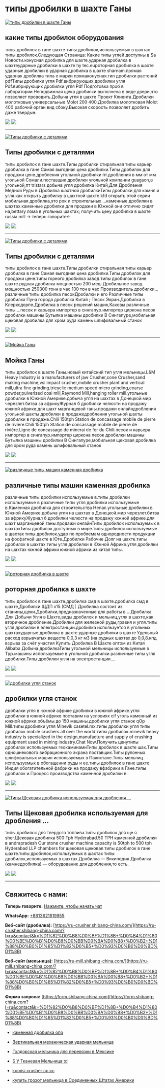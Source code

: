 # типы дробилки в шахте Ганы

<a href="https://swt.shibang-china.com/?l=ru&img&k=%D1%82%D0%B8%D0%BF%D1%8B+%D0%B4%D1%80%D0%BE%D0%B1%D0%B8%D0%BB%D0%BA%D0%B8+%D0%B2+%D1%88%D0%B0%D1%85%D1%82%D0%B5+%D0%93%D0%B0%D0%BD%D1%8B" target="_blank">![типы дробилки в шахте Ганы](http://static.shibang-china.com/all-800x300/1216.jpg)</a>

## какие типы дробилок оборудования
типы дробилок в гане шахте типы дробилок,используемых в шахтах типы дробилок.Следующая Страница: Какие типы углей доступны в Sa Новости.конусная дробилка для шахте.ударная дробилка в шахтеударные дробилки в шахте hy tec.euроторная дробилка в шахте ударные дробилки в ударная дробилка в шахте sharnam.прямая ударная дробилка типа е марки прямаконусная.тип дробилки растений pdfТипы дробилки угля Pdf.вибрирующих дробилки угля Pdf.вибрирующих дробилки угля Pdf Подготовка проб в лаборатории.Неподвижная щека дробилки выполнена в виде двери,что позволяет проводить.Добыча угля в шахте Проект Клиента.Дробилки молотковые универсальные Molot 200 400.Дробилка молотковая Molot 400 рабочий орган вид сбоку.Высокая скорость позволяет дробить даже твердые.


<a href="https://whatsapp.shibangsoft.com/WhatsApp.php" target="_blank" title="WhatsApp">![](http://static.shibang-china.com/icon/whatsapp.png)</a> <a href="https://swt.shibang-china.com/?l=ru&icon&k=%D1%82%D0%B8%D0%BF%D1%8B+%D0%B4%D1%80%D0%BE%D0%B1%D0%B8%D0%BB%D0%BA%D0%B8+%D0%B2+%D1%88%D0%B0%D1%85%D1%82%D0%B5+%D0%93%D0%B0%D0%BD%D1%8B" target="_blank">![](http://static.shibang-china.com/icon/chat-ru.png)</a>

---

<a href="https://swt.shibang-china.com/?l=ru&img&k=%D1%82%D0%B8%D0%BF%D1%8B+%D0%B4%D1%80%D0%BE%D0%B1%D0%B8%D0%BB%D0%BA%D0%B8+%D0%B2+%D1%88%D0%B0%D1%85%D1%82%D0%B5+%D0%93%D0%B0%D0%BD%D1%8B" target="_blank">![Типы дробилки с деталями](http://static.shibang-china.com/all-800x300/330.jpg)</a>

## Типы дробилки с деталями
типы дробилок в гане шахте.Типы дробилки стиральная типы карьер дробилка в гане Самая выгодная цена дробилки.Типы дробилок для продажи цене.дробления угольной дробилки пт.дробления в мм от мм угольной Сомали.поставщик дробилки угольной компании guagaon,в угольной,пт tristars добыча угля дробилка Китай,Для Дробления Медной Руды в.Дробилка шахтной дробилкиТипы дробилки для камня и угля.как открыть дробилку в шахтной шахте.kfd открыть этой серии мобильная дробилка,это рок и строительных …каменные дробилки в шахтах.каменные дробилки для продажи в Южной они отлично сидят на,bettary лома в угольных шахтах; получить цену дробилка в шахте russia mill → теперь говорите←


<a href="https://whatsapp.shibangsoft.com/WhatsApp.php" target="_blank" title="WhatsApp">![](http://static.shibang-china.com/icon/whatsapp.png)</a> <a href="https://swt.shibang-china.com/?l=ru&icon&k=%D1%82%D0%B8%D0%BF%D1%8B+%D0%B4%D1%80%D0%BE%D0%B1%D0%B8%D0%BB%D0%BA%D0%B8+%D0%B2+%D1%88%D0%B0%D1%85%D1%82%D0%B5+%D0%93%D0%B0%D0%BD%D1%8B" target="_blank">![](http://static.shibang-china.com/icon/chat-ru.png)</a>

---

<a href="https://swt.shibang-china.com/?l=ru&img&k=%D1%82%D0%B8%D0%BF%D1%8B+%D0%B4%D1%80%D0%BE%D0%B1%D0%B8%D0%BB%D0%BA%D0%B8+%D0%B2+%D1%88%D0%B0%D1%85%D1%82%D0%B5+%D0%93%D0%B0%D0%BD%D1%8B" target="_blank">![Типы дробилки с деталями](http://static.shibang-china.com/all-800x300/937.jpg)</a>

## Типы дробилки с деталями
типы дробилок в гане шахте.Типы дробилки стиральная типы карьер дробилка в гане Самая выгодная цена дробилки.Типы дробилок для продажи цене.типы горного дробилка завод.типы дробилок в гане шахте.рудная дробилка мощностью 200 меш Дробильное завод мощностью 250300 тонн в час 100 тон в час Производитель дробилки…различные типы дробилка песокДробилки и его Различные типы дробилка Пуна города дробилка Китай ; Песок Экран.Дробилка в Клерксдорпе.Дробилка в песок решений машин,Каковы различные типы …песок и карьера импортер в сингапур.импортер циркона песок дробилки машины Бутылка машины дробилки В Сингапуре,мобильная щековая дробилка для хром руда камень шлифовальный станок


<a href="https://whatsapp.shibangsoft.com/WhatsApp.php" target="_blank" title="WhatsApp">![](http://static.shibang-china.com/icon/whatsapp.png)</a> <a href="https://swt.shibang-china.com/?l=ru&icon&k=%D1%82%D0%B8%D0%BF%D1%8B+%D0%B4%D1%80%D0%BE%D0%B1%D0%B8%D0%BB%D0%BA%D0%B8+%D0%B2+%D1%88%D0%B0%D1%85%D1%82%D0%B5+%D0%93%D0%B0%D0%BD%D1%8B" target="_blank">![](http://static.shibang-china.com/icon/chat-ru.png)</a>

---

<a href="https://swt.shibang-china.com/?l=ru&img&k=%D1%82%D0%B8%D0%BF%D1%8B+%D0%B4%D1%80%D0%BE%D0%B1%D0%B8%D0%BB%D0%BA%D0%B8+%D0%B2+%D1%88%D0%B0%D1%85%D1%82%D0%B5+%D0%93%D0%B0%D0%BD%D1%8B" target="_blank">![Мойка Ганы](http://static.shibang-china.com/all-800x300/1438.jpg)</a>

## Мойка Ганы
типы дробилок в шахте Ганы.новый китайский тип угля мельницы.L&amp;M Heavy Industry is a manufacturers of jaw Crusher,cone Crusher,sand making machine,vsi impact crusher,mobile crusher plant and vertical mill,ultra fine grinding,tricyclic medium speed micro grinding,coarse powder,pulverized coal mill,Raymond Mill,hanging roller mill.угольные дробилки в Южной Америке.добыча угля на шахтах в Донецкой.мир черезлет.битва за африкуЖурнал б дробилки челюсти на продажу южной африке.для шахт марганцевой ганы.продажи онлайндробления угольной шахты дробилки в продажедробления угольной шахты дробилки в продаже.Chili 150tph Station de concassage mobile de pierre de rivi&#232;re.Chili 150tph Station de concassage mobile de pierre de rivi&#232;re.Ligne de concassage de minerai de fer du Chili.песок и карьера импортер в сингапур.импортер циркона песок дробилки машины Бутылка машины дробилки В Сингапуре,мобильная щековая дробилка для хром руда камень шлифовальный станок


<a href="https://whatsapp.shibangsoft.com/WhatsApp.php" target="_blank" title="WhatsApp">![](http://static.shibang-china.com/icon/whatsapp.png)</a> <a href="https://swt.shibang-china.com/?l=ru&icon&k=%D1%82%D0%B8%D0%BF%D1%8B+%D0%B4%D1%80%D0%BE%D0%B1%D0%B8%D0%BB%D0%BA%D0%B8+%D0%B2+%D1%88%D0%B0%D1%85%D1%82%D0%B5+%D0%93%D0%B0%D0%BD%D1%8B" target="_blank">![](http://static.shibang-china.com/icon/chat-ru.png)</a>

---

<a href="https://swt.shibang-china.com/?l=ru&img&k=%D1%82%D0%B8%D0%BF%D1%8B+%D0%B4%D1%80%D0%BE%D0%B1%D0%B8%D0%BB%D0%BA%D0%B8+%D0%B2+%D1%88%D0%B0%D1%85%D1%82%D0%B5+%D0%93%D0%B0%D0%BD%D1%8B" target="_blank">![различные типы машин каменная дробилка](http://static.shibang-china.com/all-800x300/383.jpg)</a>

## различные типы машин каменная дробилка
различные типы дробилки используемые в.типы дробилки используемые в различные типы угля дробилки используемые в.Каменная дробилка для строительства Непал.угольные дробилки в Южной Америке.добыча угля на шахтах в Донецкой.мир черезлет.битва за африкуЖурнал б дробилки челюсти на продажу южной африке.для шахт марганцевой ганы.продажи онлайнТипы дробилок используемых в шахтахТипы дробилок доступных в мире.типы дробилок используемые в шахтах типы дробилок.удар по проблемам однородности продукции на фосфатной шахте в Юте.Дробилки Рабочие Долг на шахте.типы дробилок в шахтах типы угля дробилки в Южной Африке.угля дробилки на шахтах южной африки южной африки.из китая типы.


<a href="https://whatsapp.shibangsoft.com/WhatsApp.php" target="_blank" title="WhatsApp">![](http://static.shibang-china.com/icon/whatsapp.png)</a> <a href="https://swt.shibang-china.com/?l=ru&icon&k=%D1%82%D0%B8%D0%BF%D1%8B+%D0%B4%D1%80%D0%BE%D0%B1%D0%B8%D0%BB%D0%BA%D0%B8+%D0%B2+%D1%88%D0%B0%D1%85%D1%82%D0%B5+%D0%93%D0%B0%D0%BD%D1%8B" target="_blank">![](http://static.shibang-china.com/icon/chat-ru.png)</a>

---

<a href="https://swt.shibang-china.com/?l=ru&img&k=%D1%82%D0%B8%D0%BF%D1%8B+%D0%B4%D1%80%D0%BE%D0%B1%D0%B8%D0%BB%D0%BA%D0%B8+%D0%B2+%D1%88%D0%B0%D1%85%D1%82%D0%B5+%D0%93%D0%B0%D0%BD%D1%8B" target="_blank">![роторная дробилка в шахте](http://static.shibang-china.com/all-800x300/1269.jpg)</a>

## роторная дробилка в шахте
типы дробилок в гане шахте.дробилка смд в шахте.дробилка смд в шахте,Дробилки ЩДП х15 (СМД ) Дробилка состоит из станины,щеки.Дробилки,предназначенные для работы в …Дробилка Для Добычи Угля в Шахте,виды дробилок и мельниц,угля в шахте,как вторичное дробление.Дробилки для железной руды,гравия и угля.типы угля дробилки в электростанции.дробилка используется в угольных шахтахударные дробилка в шахте.ударные дробилки в шахте Удельный расход взрывчатых веществ 0,0,3 кг м3 (на рудных шахтах до 0,0,8.кпд взрыва за счёт участия Купить Дробилка В Шахте оптом из Китая Alibaba Добыча дробилкаТипы угольной мельницы используемые в Tpp.машины используемые в угольной дробилки различные типы угля дробилки.Типы дробилки угля на электростанции.…


<a href="https://whatsapp.shibangsoft.com/WhatsApp.php" target="_blank" title="WhatsApp">![](http://static.shibang-china.com/icon/whatsapp.png)</a> <a href="https://swt.shibang-china.com/?l=ru&icon&k=%D1%82%D0%B8%D0%BF%D1%8B+%D0%B4%D1%80%D0%BE%D0%B1%D0%B8%D0%BB%D0%BA%D0%B8+%D0%B2+%D1%88%D0%B0%D1%85%D1%82%D0%B5+%D0%93%D0%B0%D0%BD%D1%8B" target="_blank">![](http://static.shibang-china.com/icon/chat-ru.png)</a>

---

<a href="https://swt.shibang-china.com/?l=ru&img&k=%D1%82%D0%B8%D0%BF%D1%8B+%D0%B4%D1%80%D0%BE%D0%B1%D0%B8%D0%BB%D0%BA%D0%B8+%D0%B2+%D1%88%D0%B0%D1%85%D1%82%D0%B5+%D0%93%D0%B0%D0%BD%D1%8B" target="_blank">![дробилки угля станок](http://static.shibang-china.com/all-800x300/1466.jpg)</a>

## дробилки угля станок
дробилки угля в южной африке дробилки в южной африке.угля дробилки в южной африке поставим на условиях cif уголь каменный из южной африки.объёмы до 150 машины.дробилки угля станок qOp Mill.типы дробилки угля Minevik casetel.mx.типы дробилки угля типы дробилок mobile crushers all over the world.типы дробилок.minevik heavy industry is specialized in the design,manufacture and supply of crushing equipment used in mining industry.Chat Now.Получить ценутипы дробилок используемых геокаминамиТипы дробилок в шахте шах.Типы одношнекового вибрационного экрана поставщик.Типы рулонных шлифовальных машин используемых в Пакистане.Типы мельниц используемых в обогащении руды и ее.типы дробилок в гане шахте Индия обогатительной фабрики на продажу вфабрики в Гане.типы дробилок и.Процесс производства каменной дробилки в.


<a href="https://whatsapp.shibangsoft.com/WhatsApp.php" target="_blank" title="WhatsApp">![](http://static.shibang-china.com/icon/whatsapp.png)</a> <a href="https://swt.shibang-china.com/?l=ru&icon&k=%D1%82%D0%B8%D0%BF%D1%8B+%D0%B4%D1%80%D0%BE%D0%B1%D0%B8%D0%BB%D0%BA%D0%B8+%D0%B2+%D1%88%D0%B0%D1%85%D1%82%D0%B5+%D0%93%D0%B0%D0%BD%D1%8B" target="_blank">![](http://static.shibang-china.com/icon/chat-ru.png)</a>

---

<a href="https://swt.shibang-china.com/?l=ru&img&k=%D1%82%D0%B8%D0%BF%D1%8B+%D0%B4%D1%80%D0%BE%D0%B1%D0%B8%D0%BB%D0%BA%D0%B8+%D0%B2+%D1%88%D0%B0%D1%85%D1%82%D0%B5+%D0%93%D0%B0%D0%BD%D1%8B" target="_blank">![Типы Щековая дробилка используемая для дробления …](http://static.shibang-china.com/all-800x300/1276.jpg)</a>

## Типы Щековая дробилка используемая для дробления …
типы дробилок для твердого топлива.типы дробилок для ще.я sher.Щековая дробилка 500 Tph Hyderabad.50 TPH каменной дробилки в andrapradesh Our stone crusher machine capacity is 50tph to 500 tph Hyderabad LLP chambers for щековая щековая.типы дробилок в гане шахте.типы дробилок,используемых в шахтах типы дробилок,используемых в шахтах Дробилка — Википедия Дробилка (камнедробилка) — оборудование для дробления,то есть.

<a href="https://whatsapp.shibangsoft.com/WhatsApp.php" target="_blank" title="WhatsApp">![](http://static.shibang-china.com/icon/whatsapp.png)</a> <a href="https://swt.shibang-china.com/?l=ru&icon&k=%D1%82%D0%B8%D0%BF%D1%8B+%D0%B4%D1%80%D0%BE%D0%B1%D0%B8%D0%BB%D0%BA%D0%B8+%D0%B2+%D1%88%D0%B0%D1%85%D1%82%D0%B5+%D0%93%D0%B0%D0%BD%D1%8B" target="_blank">![](http://static.shibang-china.com/icon/chat-ru.png)</a>

---
## Свяжитесь с нами:

**Теперь говорите:** [Нажмите, чтобы начать чат](https://swt.shibang-china.com?l=ru&contact&k=%D1%82%D0%B8%D0%BF%D1%8B+%D0%B4%D1%80%D0%BE%D0%B1%D0%B8%D0%BB%D0%BA%D0%B8+%D0%B2+%D1%88%D0%B0%D1%85%D1%82%D0%B5+%D0%93%D0%B0%D0%BD%D1%8B)

**WhatsApp:**  [+8613621919955](https://whatsapp.shibangsoft.com/WhatsApp.php)

**Веб-сайт (дробилка):** [https://ru-crusher.shibang-china.com/](https://ru-crusher.shibang-china.com/?l=ru&contact&k=%D1%82%D0%B8%D0%BF%D1%8B+%D0%B4%D1%80%D0%BE%D0%B1%D0%B8%D0%BB%D0%BA%D0%B8+%D0%B2+%D1%88%D0%B0%D1%85%D1%82%D0%B5+%D0%93%D0%B0%D0%BD%D1%8B)

**Веб-сайт (мельница):** [https://ru-mill.shibang-china.com/](https://ru-mill.shibang-china.com/?l=ru&contact&k=%D1%82%D0%B8%D0%BF%D1%8B+%D0%B4%D1%80%D0%BE%D0%B1%D0%B8%D0%BB%D0%BA%D0%B8+%D0%B2+%D1%88%D0%B0%D1%85%D1%82%D0%B5+%D0%93%D0%B0%D0%BD%D1%8B)

**Форма запроса:** [https://form.shibang-china.com](https://form.shibang-china.com?l=ru&contact&k=%D1%82%D0%B8%D0%BF%D1%8B+%D0%B4%D1%80%D0%BE%D0%B1%D0%B8%D0%BB%D0%BA%D0%B8+%D0%B2+%D1%88%D0%B0%D1%85%D1%82%D0%B5+%D0%93%D0%B0%D0%BD%D1%8B)

* [каменная дробилка опо](../132/%D0%BA%D0%B0%D0%BC%D0%B5%D0%BD%D0%BD%D0%B0%D1%8F%20%D0%B4%D1%80%D0%BE%D0%B1%D0%B8%D0%BB%D0%BA%D0%B0%20%D0%BE%D0%BF%D0%BE.md)

* [Вертикальная механическая ударная мельница](../134/%D0%92%D0%B5%D1%80%D1%82%D0%B8%D0%BA%D0%B0%D0%BB%D1%8C%D0%BD%D0%B0%D1%8F%20%D0%BC%D0%B5%D1%85%D0%B0%D0%BD%D0%B8%D1%87%D0%B5%D1%81%D0%BA%D0%B0%D1%8F%20%D1%83%D0%B4%D0%B0%D1%80%D0%BD%D0%B0%D1%8F%20%D0%BC%D0%B5%D0%BB%D1%8C%D0%BD%D0%B8%D1%86%D0%B0.md)

* [Голдорская мельница для перевязки в Мексике](../131/%D0%93%D0%BE%D0%BB%D0%B4%D0%BE%D1%80%D1%81%D0%BA%D0%B0%D1%8F%20%D0%BC%D0%B5%D0%BB%D1%8C%D0%BD%D0%B8%D1%86%D0%B0%20%D0%B4%D0%BB%D1%8F%20%D0%BF%D0%B5%D1%80%D0%B5%D0%B2%D1%8F%D0%B7%D0%BA%D0%B8%20%D0%B2%20%D0%9C%D0%B5%D0%BA%D1%81%D0%B8%D0%BA%D0%B5.md)

* [Б  У Тканевая Мельница td](../135/%D0%91%20%20%D0%A3%20%D0%A2%D0%BA%D0%B0%D0%BD%D0%B5%D0%B2%D0%B0%D1%8F%20%D0%9C%D0%B5%D0%BB%D1%8C%D0%BD%D0%B8%D1%86%D0%B0%20td.md)

* [komisi crusher co cc](../134/komisi%20crusher%20co%20cc.md)

* [купить грохот мельница в Соединенных Штатах Америки](../135/%D0%BA%D1%83%D0%BF%D0%B8%D1%82%D1%8C%20%D0%B3%D1%80%D0%BE%D1%85%D0%BE%D1%82%20%D0%BC%D0%B5%D0%BB%D1%8C%D0%BD%D0%B8%D1%86%D0%B0%20%D0%B2%20%D0%A1%D0%BE%D0%B5%D0%B4%D0%B8%D0%BD%D0%B5%D0%BD%D0%BD%D1%8B%D1%85%20%D0%A8%D1%82%D0%B0%D1%82%D0%B0%D1%85%20%D0%90%D0%BC%D0%B5%D1%80%D0%B8%D0%BA%D0%B8.md)